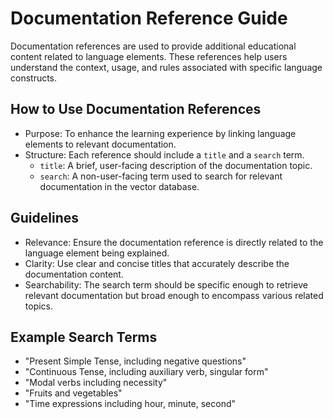# Documentation Reference Guide

Documentation references are used to provide additional educational content related to language elements. These references help users understand the context, usage, and rules associated with specific language constructs.

## How to Use Documentation References

- Purpose: To enhance the learning experience by linking language elements to relevant documentation.
- Structure: Each reference should include a `title` and a `search` term.
  - `title`: A brief, user-facing description of the documentation topic.
  - `search`: A non-user-facing term used to search for relevant documentation in the vector database.

## Guidelines

- Relevance: Ensure the documentation reference is directly related to the language element being explained.
- Clarity: Use clear and concise titles that accurately describe the documentation content.
- Searchability: The search term should be specific enough to retrieve relevant documentation but broad enough to encompass various related topics.

## Example Search Terms

- "Present Simple Tense, including negative questions"
- "Continuous Tense, including auxiliary verb, singular form"
- "Modal verbs including necessity"
- "Fruits and vegetables"
- "Time expressions including hour, minute, second"
